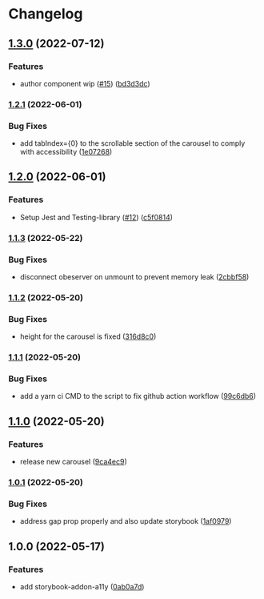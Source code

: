 # Changelog

## [1.3.0](https://github.com/fitfab/fitfab-uix/compare/v1.2.1...v1.3.0) (2022-07-12)


### Features

* author component wip ([#15](https://github.com/fitfab/fitfab-uix/issues/15)) ([bd3d3dc](https://github.com/fitfab/fitfab-uix/commit/bd3d3dcd93260814d44d82ef1c8a32fbec9ed3c4))

### [1.2.1](https://github.com/fitfab/fitfab-uix/compare/v1.2.0...v1.2.1) (2022-06-01)


### Bug Fixes

* add tabIndex={0} to the scrollable section of the carousel to comply with accessibility ([1e07268](https://github.com/fitfab/fitfab-uix/commit/1e07268cb4f7427ac537434c048afe5b458af126))

## [1.2.0](https://github.com/fitfab/fitfab-uix/compare/v1.1.3...v1.2.0) (2022-06-01)


### Features

* Setup Jest and Testing-library ([#12](https://github.com/fitfab/fitfab-uix/issues/12)) ([c5f0814](https://github.com/fitfab/fitfab-uix/commit/c5f0814517fc5bd013e9d1d14c834d310c8919d7))

### [1.1.3](https://github.com/fitfab/fitfab-uix/compare/v1.1.2...v1.1.3) (2022-05-22)


### Bug Fixes

* disconnect obeserver on unmount to prevent memory leak ([2cbbf58](https://github.com/fitfab/fitfab-uix/commit/2cbbf58f68f6248d9cd7298e576079b638704824))

### [1.1.2](https://github.com/fitfab/fitfab-uix/compare/v1.1.1...v1.1.2) (2022-05-20)


### Bug Fixes

* height for the carousel is fixed ([316d8c0](https://github.com/fitfab/fitfab-uix/commit/316d8c0bdead9b3fe0849da00853aff3b092dbdc))

### [1.1.1](https://github.com/fitfab/fitfab-uix/compare/v1.1.0...v1.1.1) (2022-05-20)


### Bug Fixes

* add a yarn ci CMD to the script to fix github action workflow ([99c6db6](https://github.com/fitfab/fitfab-uix/commit/99c6db62daf12be192df73b1740b36fd94014e61))

## [1.1.0](https://github.com/fitfab/fitfab-uix/compare/v1.0.1...v1.1.0) (2022-05-20)


### Features

* release new carousel ([9ca4ec9](https://github.com/fitfab/fitfab-uix/commit/9ca4ec96b77e07ab057e94e7171beb5437445d4f))

### [1.0.1](https://github.com/fitfab/fitfab-uix/compare/v1.0.0...v1.0.1) (2022-05-20)


### Bug Fixes

* address gap prop properly and also update storybook ([1af0979](https://github.com/fitfab/fitfab-uix/commit/1af09796f72502c7e8053ecacae2e3884028a804))

## 1.0.0 (2022-05-17)


### Features

* add storybook-addon-a11y ([0ab0a7d](https://github.com/fitfab/fitfab-uix/commit/0ab0a7d0349c4a088c51749ce8a216ab739572f3))
